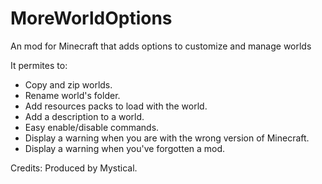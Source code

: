 # MoreWorldOptions
An mod for Minecraft that adds options to customize and manage worlds

It permites to:
- Copy and zip worlds.
- Rename world's folder.
- Add resources packs to load with the world.
- Add a description to a world.
- Easy enable/disable commands.
- Display a warning when you are with the wrong version of Minecraft.
- Display a warning when you've forgotten a mod.

Credits: Produced by Mystical.
